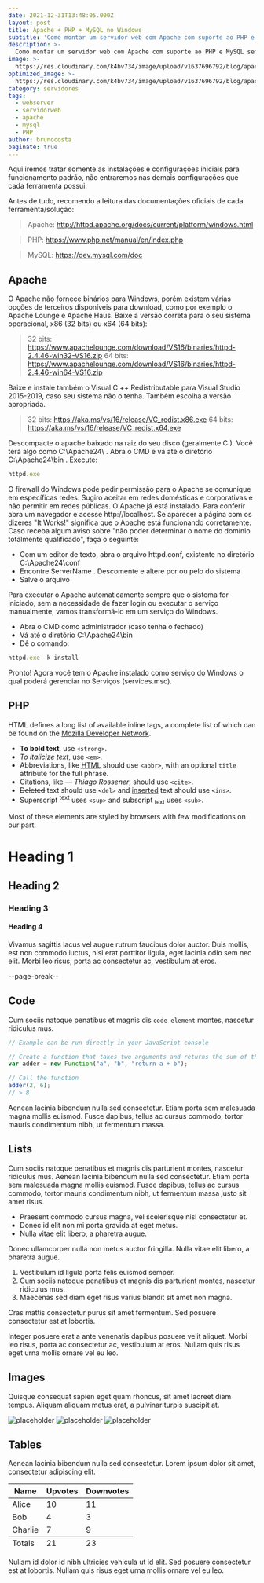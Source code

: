 ```yaml
---
date: 2021-12-31T13:48:05.000Z
layout: post
title: Apache + PHP + MySQL no Windows
subtitle: 'Como montar um servidor web com Apache com suporte ao PHP e MySQL sem usar pacotes prontos como o WAMP e XAMP?'
description: >-
  Como montar um servidor web com Apache com suporte ao PHP e MySQL sem usar pacotes prontos como o WAMP e XAMP?
image: >-
  https://res.cloudinary.com/k4bv734/image/upload/v1637696792/blog/apache_aqldc8.jpg
optimized_image: >-
  https://res.cloudinary.com/k4bv734/image/upload/v1637696792/blog/apache_optimized_a0make.jpg
category: servidores
tags:
  - webserver
  - servidorweb
  - apache
  - mysql
  - PHP
author: brunocosta
paginate: true
---
```

Aqui iremos tratar somente as instalações e configurações iniciais para funcionamento padrão, não entraremos nas demais configurações que cada ferramenta possui.

Antes de tudo, recomendo a leitura das documentações oficiais de cada ferramenta/solução:

> Apache: <a href="http://httpd.apache.org/docs/current/platform/windows.html">http://httpd.apache.org/docs/current/platform/windows.html</a>

> PHP: <a href="https://www.php.net/manual/en/index.php">https://www.php.net/manual/en/index.php</a>

> MySQL: <a href="https://dev.mysql.com/doc">https://dev.mysql.com/doc</a>

## Apache

O Apache não fornece binários para Windows, porém existem várias opções de terceiros disponíveis para download, como por exemplo o Apache Lounge e Apache Haus.
Baixe a versão correta para o seu sistema operacional, x86 (32 bits) ou x64 (64 bits):

> 32 bits: <a href="https://www.apachelounge.com/download/VS16/binaries/httpd-2.4.46-win32-VS16.zip">https://www.apachelounge.com/download/VS16/binaries/httpd-2.4.46-win32-VS16.zip</a>
> 64 bits: <a href="https://www.apachelounge.com/download/VS16/binaries/httpd-2.4.46-win64-VS16.zip">https://www.apachelounge.com/download/VS16/binaries/httpd-2.4.46-win64-VS16.zip</a>

Baixe e instale também o Visual C ++ Redistributable para Visual Studio 2015-2019, caso seu sistema não o tenha. Também escolha a versão apropriada.

> 32 bits: <a href="https://aka.ms/vs/16/release/VC_redist.x86.exe">https://aka.ms/vs/16/release/VC_redist.x86.exe</a>
> 64 bits: <a href="https://aka.ms/vs/16/release/VC_redist.x64.exe">https://aka.ms/vs/16/release/VC_redist.x64.exe</a>

Descompacte o apache baixado na raiz do seu disco (geralmente C:\). Você terá algo como C:\Apache24\ .
Abra o CMD e vá até o diretório C:\Apache24\bin .
Execute:
```js
httpd.exe
```

O firewall do Windows pode pedir permissão para o Apache se comunique em específicas redes. Sugiro aceitar em redes domésticas e corporativas e não permitir em redes públicas.
O Apache já está instalado. Para conferir abra um navegador e acesse http://localhost. Se aparecer a página com os dizeres "It Works!" significa que o Apache está funcionando corretamente.
Caso receba algum aviso sobre "não poder determinar o nome do domínio totalmente qualificado", faça o seguinte:
* Com um editor de texto, abra o arquivo httpd.conf, existente no diretório C:\Apache24\conf
* Encontre ServerName <yourhostname>. Descomente e altere <yourhostname> por <localhost> ou pelo <nome do host> do sistema
* Salve o arquivo

Para executar o Apache automaticamente sempre que o sistema for iniciado, sem a necessidade de fazer login ou executar o serviço manualmente, vamos transformá-lo em um serviço do Windows.
* Abra o CMD como administrador (caso tenha o fechado)
* Vá até o diretório C:\Apache24\bin
* Dê o comando:
```js
httpd.exe -k install
```

Pronto! Agora você tem o Apache instalado como serviço do Windows o qual poderá gerenciar no Serviços (services.msc).

## PHP



HTML defines a long list of available inline tags, a complete list of which can be found on the [Mozilla Developer Network](https://developer.mozilla.org/en-US/docs/Web/HTML/Element).

* **To bold text**, use `<strong>`.
* *To italicize text*, use `<em>`.
* Abbreviations, like <abbr title="HyperText Markup Langage">HTML</abbr> should use `<abbr>`, with an optional `title` attribute for the full phrase.
* Citations, like <cite>&mdash; Thiago Rossener</cite>, should use `<cite>`.
* <del>Deleted</del> text should use `<del>` and <ins>inserted</ins> text should use `<ins>`.
* Superscript <sup>text</sup> uses `<sup>` and subscript <sub>text</sub> uses `<sub>`.

Most of these elements are styled by browsers with few modifications on our part.

# Heading 1

## Heading 2

### Heading 3

#### Heading 4

Vivamus sagittis lacus vel augue rutrum faucibus dolor auctor. Duis mollis, est non commodo luctus, nisi erat porttitor ligula, eget lacinia odio sem nec elit. Morbi leo risus, porta ac consectetur ac, vestibulum at eros.

--page-break--

## Code

Cum sociis natoque penatibus et magnis dis `code element` montes, nascetur ridiculus mus.

```js
// Example can be run directly in your JavaScript console

// Create a function that takes two arguments and returns the sum of those arguments
var adder = new Function("a", "b", "return a + b");

// Call the function
adder(2, 6);
// > 8
```

Aenean lacinia bibendum nulla sed consectetur. Etiam porta sem malesuada magna mollis euismod. Fusce dapibus, tellus ac cursus commodo, tortor mauris condimentum nibh, ut fermentum massa.

## Lists

Cum sociis natoque penatibus et magnis dis parturient montes, nascetur ridiculus mus. Aenean lacinia bibendum nulla sed consectetur. Etiam porta sem malesuada magna mollis euismod. Fusce dapibus, tellus ac cursus commodo, tortor mauris condimentum nibh, ut fermentum massa justo sit amet risus.

* Praesent commodo cursus magna, vel scelerisque nisl consectetur et.
* Donec id elit non mi porta gravida at eget metus.
* Nulla vitae elit libero, a pharetra augue.

Donec ullamcorper nulla non metus auctor fringilla. Nulla vitae elit libero, a pharetra augue.

1. Vestibulum id ligula porta felis euismod semper.
2. Cum sociis natoque penatibus et magnis dis parturient montes, nascetur ridiculus mus.
3. Maecenas sed diam eget risus varius blandit sit amet non magna.

Cras mattis consectetur purus sit amet fermentum. Sed posuere consectetur est at lobortis.

Integer posuere erat a ante venenatis dapibus posuere velit aliquet. Morbi leo risus, porta ac consectetur ac, vestibulum at eros. Nullam quis risus eget urna mollis ornare vel eu leo.

## Images

Quisque consequat sapien eget quam rhoncus, sit amet laoreet diam tempus. Aliquam aliquam metus erat, a pulvinar turpis suscipit at.

![placeholder](https://placehold.it/800x400 "Large example image") ![placeholder](https://placehold.it/400x200 "Medium example image") ![placeholder](https://placehold.it/200x200 "Small example image")

## Tables

Aenean lacinia bibendum nulla sed consectetur. Lorem ipsum dolor sit amet, consectetur adipiscing elit.

<table>
  <thead>
    <tr>
      <th>Name</th>
      <th>Upvotes</th>
      <th>Downvotes</th>
    </tr>
  </thead>
  <tfoot>
    <tr>
      <td>Totals</td>
      <td>21</td>
      <td>23</td>
    </tr>
  </tfoot>
  <tbody>
    <tr>
      <td>Alice</td>
      <td>10</td>
      <td>11</td>
    </tr>
    <tr>
      <td>Bob</td>
      <td>4</td>
      <td>3</td>
    </tr>
    <tr>
      <td>Charlie</td>
      <td>7</td>
      <td>9</td>
    </tr>
  </tbody>
</table>

Nullam id dolor id nibh ultricies vehicula ut id elit. Sed posuere consectetur est at lobortis. Nullam quis risus eget urna mollis ornare vel eu leo.
